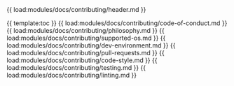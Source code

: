 <!-- ⚠️ This README has been generated from the file(s) "./.modules/docs/blueprint-contributing.md" ⚠️-->{{ load:modules/docs/contributing/header.md }}
{{ template:toc }}
{{ load:modules/docs/contributing/code-of-conduct.md }}
{{ load:modules/docs/contributing/philosophy.md }}
{{ load:modules/docs/contributing/supported-os.md }}
{{ load:modules/docs/contributing/dev-environment.md }}
{{ load:modules/docs/contributing/pull-requests.md }}
{{ load:modules/docs/contributing/code-style.md }}
{{ load:modules/docs/contributing/testing.md }}
{{ load:modules/docs/contributing/linting.md }}